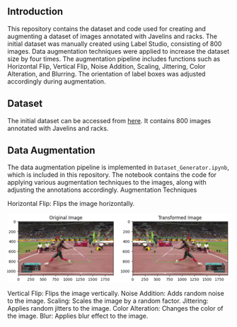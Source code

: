 ## Introduction

This repository contains the dataset and code used for creating and augmenting a dataset of images annotated with Javelins and racks. The initial dataset was manually created using Label Studio, consisting of 800 images. Data augmentation techniques were applied to increase the dataset size by four times. The augmentation pipeline includes functions such as Horizontal Flip, Vertical Flip, Noise Addition, Scaling, Jittering, Color Alteration, and Blurring. The orientation of label boxes was adjusted accordingly during augmentation.

## Dataset

The initial dataset can be accessed from [here](https://drive.google.com/file/d/1Aua_LE0dlsybzCye1RHBhvpQkHfOH_KX/view?usp=sharing). It contains 800 images annotated with Javelins and racks.

## Data Augmentation

The data augmentation pipeline is implemented in `Dataset_Generator.ipynb`, which is included in this repository. The notebook contains the code for applying various augmentation techniques to the images, along with adjusting the annotations accordingly.
Augmentation Techniques

Horizontal Flip: Flips the image horizontally.

![horizontal flip](./horizontal_flip.png)

Vertical Flip: Flips the image vertically.
Noise Addition: Adds random noise to the image.
Scaling: Scales the image by a random factor.
Jittering: Applies random jitters to the image.
Color Alteration: Changes the color of the image.
Blur: Applies blur effect to the image.
